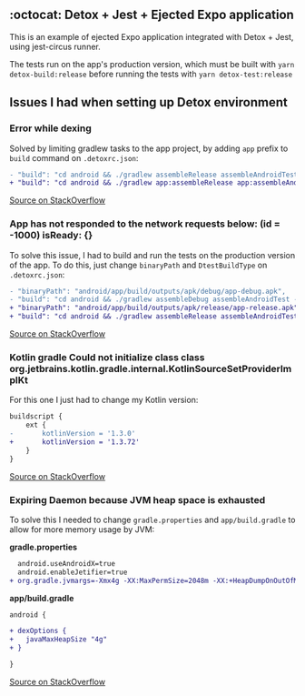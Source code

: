 ## :octocat: Detox + Jest + Ejected Expo application

This is an example of ejected Expo application integrated with Detox + Jest, using jest-circus runner.

The tests run on the app's production version, which must be built with `yarn detox-build:release` before running the tests with `yarn detox-test:release`


## Issues I had when setting up Detox environment

### Error while dexing

Solved by limiting gradlew tasks to the app project, by adding `app` prefix to `build` command on `.detoxrc.json`:

```diff
- "build": "cd android && ./gradlew assembleRelease assembleAndroidTest -DtestBuildType=release && cd ..",
+ "build": "cd android && ./gradlew app:assembleRelease app:assembleAndroidTest -DtestBuildType=release && cd ..",
```

[Source on StackOverflow](https://stackoverflow.com/questions/57723138/detox-build-fails-on-android-error-while-dexing)

### App has not responded to the network requests below: (id = -1000) isReady: {}

To solve this issue, I had to build and run the tests on the production version of the app. To do this, just change `binaryPath` and `DtestBuildType` on `.detoxrc.json`:

```diff
- "binaryPath": "android/app/build/outputs/apk/debug/app-debug.apk",
- "build": "cd android && ./gradlew assembleDebug assembleAndroidTest -DtestBuildType=debug && cd ..",
+ "binaryPath": "android/app/build/outputs/apk/release/app-release.apk",
+ "build": "cd android && ./gradlew assembleRelease assembleAndroidTest -DtestBuildType=release && cd ..",
```

[Source on StackOverflow](https://stackoverflow.com/questions/59329559/detox-jest-app-has-not-responded-to-the-network-requests-below)

### Kotlin gradle Could not initialize class class org.jetbrains.kotlin.gradle.internal.KotlinSourceSetProviderImplKt

For this one I just had to change my Kotlin version:

```diff
buildscript {
    ext {
-       kotlinVersion = '1.3.0'
+       kotlinVersion = '1.3.72'
    }
}
```

[Source on StackOverflow](https://stackoverflow.com/questions/60833542/kotlin-gradle-could-not-initialize-class-class-org-jetbrains-kotlin-gradle-inter)

### Expiring Daemon because JVM heap space is exhausted

To solve this I needed to change `gradle.properties` and `app/build.gradle` to allow for more memory usage by JVM:

**gradle.properties**
```diff
  android.useAndroidX=true
  android.enableJetifier=true
+ org.gradle.jvmargs=-Xmx4g -XX:MaxPermSize=2048m -XX:+HeapDumpOnOutOfMemoryError -Dfile.encoding=UTF-8
```

**app/build.gradle**
```diff
android {

+ dexOptions {
+   javaMaxHeapSize "4g"
+ }

}
```

[Source on StackOverflow](https://stackoverflow.com/questions/59044161/react-native-expiring-daemon-because-jvm-heap-space-is-exhausted?noredirect=1&lq=1)
